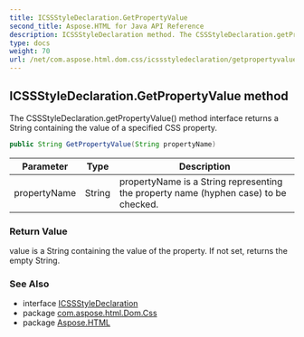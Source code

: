 ```yaml
---
title: ICSSStyleDeclaration.GetPropertyValue
second_title: Aspose.HTML for Java API Reference
description: ICSSStyleDeclaration method. The CSSStyleDeclaration.getPropertyValue method interface returns a String containing the value of a specified CSS property
type: docs
weight: 70
url: /net/com.aspose.html.dom.css/icssstyledeclaration/getpropertyvalue/
---
```

## ICSSStyleDeclaration.GetPropertyValue method

The CSSStyleDeclaration.getPropertyValue() method interface returns a String containing the value of a specified CSS property.

```java
public String GetPropertyValue(String propertyName)
```

| Parameter | Type | Description |
| --- | --- | --- |
| propertyName | String | propertyName is a String representing the property name (hyphen case) to be checked. |

### Return Value

value is a String containing the value of the property. If not set, returns the empty String.

### See Also

* interface [ICSSStyleDeclaration](../)
* package [com.aspose.html.Dom.Css](../../icssstyledeclaration/)
* package [Aspose.HTML](../../../)
